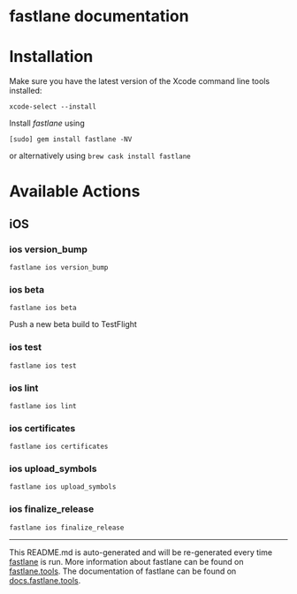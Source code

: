 fastlane documentation
================
# Installation

Make sure you have the latest version of the Xcode command line tools installed:

```
xcode-select --install
```

Install _fastlane_ using
```
[sudo] gem install fastlane -NV
```
or alternatively using `brew cask install fastlane`

# Available Actions
## iOS
### ios version_bump
```
fastlane ios version_bump
```

### ios beta
```
fastlane ios beta
```
Push a new beta build to TestFlight
### ios test
```
fastlane ios test
```

### ios lint
```
fastlane ios lint
```

### ios certificates
```
fastlane ios certificates
```

### ios upload_symbols
```
fastlane ios upload_symbols
```

### ios finalize_release
```
fastlane ios finalize_release
```


----

This README.md is auto-generated and will be re-generated every time [fastlane](https://fastlane.tools) is run.
More information about fastlane can be found on [fastlane.tools](https://fastlane.tools).
The documentation of fastlane can be found on [docs.fastlane.tools](https://docs.fastlane.tools).
